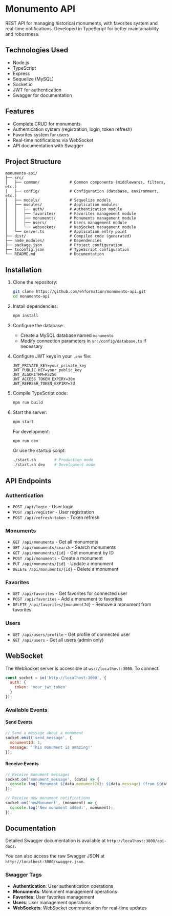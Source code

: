 # Monumento API

REST API for managing historical monuments, with favorites system and real-time notifications. Developed in TypeScript for better maintainability and robustness.

## Technologies Used

- Node.js
- TypeScript
- Express
- Sequelize (MySQL)
- Socket.io
- JWT for authentication
- Swagger for documentation

## Features

- Complete CRUD for monuments
- Authentication system (registration, login, token refresh)
- Favorites system for users
- Real-time notifications via WebSocket
- API documentation with Swagger

## Project Structure

```text
monumento-api/
├── src/
│   ├── common/             # Common components (middlewares, filters, etc.)
│   ├── config/             # Configuration (database, environment, etc.)
│   ├── models/             # Sequelize models
│   ├── modules/            # Application modules
│   │   ├── auth/           # Authentication module
│   │   ├── favorites/      # Favorites management module
│   │   ├── monuments/      # Monuments management module
│   │   ├── users/          # Users management module
│   │   └── websocket/      # WebSocket management module
│   └── server.ts           # Application entry point
├── dist/                   # Compiled code (generated)
├── node_modules/           # Dependencies
├── package.json            # Project configuration
├── tsconfig.json           # TypeScript configuration
└── README.md               # Documentation
```

## Installation

1. Clone the repository:

   ```bash
   git clone https://github.com/ehformation/monumento-api.git
   cd monumento-api
   ```

2. Install dependencies:

   ```bash
   npm install
   ```

3. Configure the database:
   - Create a MySQL database named `monumento`
   - Modify connection parameters in `src/config/database.ts` if necessary

4. Configure JWT keys in your `.env` file:

   ```
   JWT_PRIVATE_KEY=your_private_key
   JWT_PUBLIC_KEY=your_public_key
   JWT_ALGORITHM=RS256
   JWT_ACCESS_TOKEN_EXPIRY=30m
   JWT_REFRESH_TOKEN_EXPIRY=7d
   ```

5. Compile TypeScript code:

   ```bash
   npm run build
   ```

6. Start the server:

   ```bash
   npm start
   ```

   For development:

   ```bash
   npm run dev
   ```

   Or use the startup script:

   ```bash
   ./start.sh        # Production mode
   ./start.sh dev    # Development mode
   ```

## API Endpoints

### Authentication

- `POST /api/login` - User login
- `POST /api/register` - User registration
- `POST /api/refresh-token` - Token refresh

### Monuments

- `GET /api/monuments` - Get all monuments
- `GET /api/monuments/search` - Search monuments
- `GET /api/monuments/{id}` - Get monument by ID
- `POST /api/monuments` - Create a monument
- `PUT /api/monuments/{id}` - Update a monument
- `DELETE /api/monuments/{id}` - Delete a monument

### Favorites

- `GET /api/favorites` - Get favorites for connected user
- `POST /api/favorites` - Add a monument to favorites
- `DELETE /api/favorites/{monumentId}` - Remove a monument from favorites

### Users

- `GET /api/users/profile` - Get profile of connected user
- `GET /api/users` - Get all users (admin only)

## WebSocket

The WebSocket server is accessible at `ws://localhost:3000`. To connect:

```javascript
const socket = io('http://localhost:3000', {
  auth: {
    token: 'your_jwt_token'
  }
});
```

### Available Events

#### Send Events

```javascript
// Send a message about a monument
socket.emit('send_message', {
  monumentId: 1,
  message: 'This monument is amazing!'
});
```

#### Receive Events

```javascript
// Receive monument messages
socket.on('monument_message', (data) => {
  console.log(`Monument ${data.monumentId}: ${data.message} (from ${data.user})`);
});

// Receive new monument notifications
socket.on('newMonument', (monument) => {
  console.log('New monument added:', monument);
});
```

## Documentation

Detailed Swagger documentation is available at `http://localhost:3000/api-docs`.

You can also access the raw Swagger JSON at `http://localhost:3000/swagger.json`.

### Swagger Tags

- **Authentication**: User authentication operations
- **Monuments**: Monument management operations
- **Favorites**: User favorites management
- **Users**: User management operations
- **WebSockets**: WebSocket communication for real-time updates
